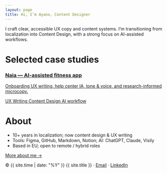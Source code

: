 ```yaml
---
layout: page
title: Hi, I’m Ayano, Content Designer
---
```


<link rel="stylesheet" href="/style.css">

<div class="container" markdown="1">

I craft clear, accessible UX copy and content systems. I’m transitioning from localization into Content Design, with a strong focus on AI-assisted workflows.

Selected case studies
=====================

<div class="grid cards">
  <a class="card" href="/projects/naia/">
    <h3>Naia — AI-assisted fitness app</h3>
    <p>Onboarding UX writing, help center IA, tone & voice, and research-informed microcopy.</p>
    <span class="badge">UX Writing</span>
    <span class="badge">Content Design</span>
    <span class="badge">AI workflow</span>
  </a>
</div>

About
=====

- 10+ years in localization; now content design & UX writing  
- Tools: Figma, GitHub, Markdown, Notion; AI: ChatGPT, Claude, Visily  
- Based in EU; open to remote / hybrid roles

[More about me →](/about/)

</div>

<footer>
  © {{ site.time | date: "%Y" }} {{ site.title }} · <a href="mailto:{{ site.email }}">Email</a> · <a href="{{ site.linkedin }}">LinkedIn</a>
</footer>
